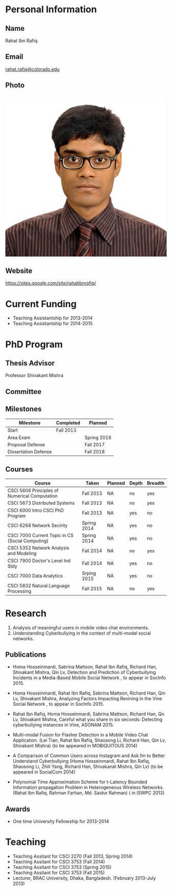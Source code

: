 

# Personal Information

## Name
Rahat Ibn Rafiq

## Email
rahat.rafiq@colorado.edu

## Photo
![profile photo](1E3R3Zg4DWDtF4Sl_8kyXZ7jD44yHQjtfEAX-COsXsBE-photo-0.png)

## Website
https://sites.google.com/site/rahatibnrafiq/

# Current Funding
* Teaching Assistantship for 2013-2014
* Teaching Assistantship for 2014-2015

# PhD Program

## Thesis Advisor
Professor Shivakant Mishra

## Committee


## Milestones

| Milestone            | Completed         | Planned           |         
| -------------------- | ----------------- | ----------------- |
| Start                | Fall 2013 |                   |
| Area Exam            |  | Spring 2016 |
| Proposal Defense     |  | Fall 2017 |
| Dissertation Defense |  | Fall 2018 |

## Courses

| Course           | Taken             | Planned            | Depth    | Breadth | 
| ---------------- | ----------------- | ------------------ | -------- | ------- |
| CSCI 5606 Principles of Numerical Computation    | Fall 2013   | NA  | no  | yes|
| CSCI 5673 Distributed Systems                    | Fall 2013   | NA  | no  | yes|
| CSCI 6000 Intro CSCI PhD Program                 | Fall 2013   | NA  | yes | no|
| CSCI 6268 Network Secirity                       | Spring 2014 | NA  | yes | no|
| CSCI 7000 Current Topic in CS (Social Computing) | Spring 2014 | NA  | yes | no|
| CSCI 5352 Network Analysis and Modeling          | Fall 2014   | NA  | no  | yes|
| CSCI 7900 Doctor's Level Ind Stdy                | Fall 2014   | NA  | yes | no|
| CSCI 7000 Data Analytics                         | Srping 2015 | NA  | yes | no|
| CSCI 5832 Natural Language Processing            | Fall 2015   | NA  | no  | yes|


# Research

1. Analysis of meaningful users in mobile video chat environments.
2. Understanding Cyberbullying in the context of multi-modal social networks.

## Publications

* Homa Hosseinmardi, Sabrina Mattson, Rahat Ibn Rafiq, Richard Han, Shivakant Mishra, Qin Lv, Detection and Prediction of Cyberbullying Incidents in a Media-Based Mobile Social Network , to appear in  SocInfo 2015.

* Homa Hosseinmardi, Rahat Ibn Rafiq, Sabrina Mattson, Richard Han, Qin Lv, Shivakant Mishra, Analyzing Factors Impacting Revining in the Vine Social Network , to appear in SocInfo 2015.

* Rahat Ibn Rafiq, Homa Hosseinmardi, Sabrina Mattson, Richard Han, Qn Lv, Shivakant Mishra, Careful what you share in six seconds: Detecting cyberbullying instances in Vine, ASONAM 2015.

* Multi-modal Fusion for Flasher Detection in a Mobile Video Chat Application. (Lei Tian, Rahat Ibn Rafiq, Shaosong Li, Richard Han, Qin Lv, Shivakant Mishra) (to be appeared in MOBIQUITOUS 2014)

* A Comparison of Common Users across Instagram and Ask.fm to Better Understand Cyberbullying (Homa Hosseinmardi,  Rahat Ibn Rafiq,  Shaosong Li,  Zhili Yang,  Richard Han,  Shivakanat Mishra,  Qin Lv) (to be appeared in SocialCom 2014)

* Polynomial Time Approximation Scheme for t-Latency Bounded Information propagation Problem in Heterogeneous Wireless Networks. (Rahat Ibn Rafiq, Rahman Farhan, Md. Saidur Rahman)  ( in ISWPC 2013)
  
## Awards


* One time University Fellowship for 2013-2014


# Teaching

* Teaching Assitant for CSCI 2270 (Fall 2013, Spring 2014)
* Teaching Assitant for CSCI 3753 (Fall 2014)
 * Teaching Assitant for CSCI 3753 (Spring 2015)
 * Teaching Assitant for CSCI 3753 (Fall 2015)
* Lecturer, BRAC University, Dhaka, Bangladesh. (February 2013-July 2013)


